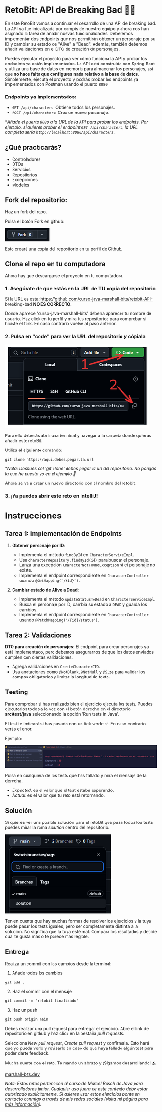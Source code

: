# RetoBit: API de Breaking Bad 👨‍🔬

En este RetoBit vamos a continuar el desarrollo de una API de breaking bad. La API ya fue inicializada por compis de nuestro equipo y ahora nos han asignado la tarea de añadir nuevas funcionalidades. Deberemos implementar dos endpoints que nos permitirán obtener un personaje por su ID y cambiar su estado de "Alive" a "Dead". Además, también debemos añadir validaciones en el DTO de creación de personajes.

Puedes ejecutar el proyecto para ver cómo funciona la API y probar los endpoints ya están implementados. La API está construida con Spring Boot y utiliza una base de datos en memoria para almacenar los personajes, así que **no hace falta que configures nada relativo a la base de datos**. Simplemente, ejecuta el proyecto y podrás probar los endpoints ya implementados con Postman usando el puerto `8080`.

### Endpoints ya implementados:
- `GET /api/characters`: Obtiene todos los personajes.
- `POST /api/characters`: Crea un nuevo personaje.

**Añade el puerto `8080` a la URL de la API para probar los endpoints. Por ejemplo, si quieres probar el endpoint `GET /api/characters`, la URL completa sería `http://localhost:8080/api/characters`.*

## ¿Qué practicarás?

- Controladores
- DTOs
- Servicios
- Repositorios
- Excepciones
- Modelos

## Fork del repositorio:

Haz un fork del repo.

Pulsa el botón Fork en github:

![fork](public/img1.png)

Esto creará una copia del repositorio en tu perfil de Github.

## Clona el repo en tu computadora

Ahora hay que descargarse el proyecto en tu computadora.

### 1. Asegúrate de que estás en la URL de TU copia del repositorio


Si la URL es esta: https://github.com/curso-java-marshall-bits/retobit-API-breaking-bad **NO ES CORRECTO**.


Donde aparece 'curso-java-marshall-bits' debería aparecer tu nombre de usuario. Haz click en tu perfil y mira tus repositorios para comprobar si hiciste el fork. En caso contrario vuelve al paso anterior.


### 2. Pulsa en "code" para ver la URL del repositorio y cópiala

![clone](public/img2.png)

Para ello deberás abrir una terminal y navegar a la carpeta donde quieras añadir este retoBit.

Utiliza el siguiente comando:

```commandline
git clone https://aqui.debes.pegar.la.url
```

**Nota: Después del 'git clone' debes pegar la url del repositorio. No pongas la que he puesto yo en el ejemplo 🤣*

Ahora se va a crear un nuevo directorio con el nombre del retobit.

### 3. ¡Ya puedes abrir este reto en IntelliJ!

# Instrucciones

## Tarea 1: Implementación de Endpoints

1. **Obtener personaje por ID**:
   - Implementa el método `findById` en `CharacterServiceImpl`.
   - Usa `characterRepository.findById(id)` para buscar el personaje.
   - Lanza una excepción `CharacterNotFoundException` si el personaje no existe.
   - Implementa el endpoint correspondiente en `CharacterController` usando `@GetMapping("/{id}")`.

2. **Cambiar estado de Alive a Dead**:
   - Implementa el método `updateStatusToDead` en `CharacterServiceImpl`.
   - Busca el personaje por ID, cambia su estado a `DEAD` y guarda los cambios.
   - Implementa el endpoint correspondiente en `CharacterController` usando `@PatchMapping("/{id}/status")`.

## Tarea 2: Validaciones

**DTO para creación de personajes**:
El endpoint para crear personajes ya está implementado, pero debemos asegurarnos de que los datos enviados cumplen con ciertas validaciones.
   - Agrega validaciones en `CreateCharacterDTO`.
   - Usa anotaciones como `@NotBlank`, `@NotNull` y `@Size` para validar los campos obligatorios y limitar la longitud de texto.

## Testing

Para comprobar si has realizado bien el ejercicio ejecuta los tests. Puedes ejecutarlos todos a la vez con el botón derecho en el directorio **src/test/java** seleccionando la opción 'Run tests in Java'.

El test te indicará si has pasado con un tick verde ✅. En caso contrario verás el error.

Ejemplo:

![img.png](public/img3.png)

Pulsa en cualquiera de los tests que has fallado y mira el mensaje de la derecha.

- *Expected*: es el valor que el test estaba esperando.
- *Actual*: es el valor que tu reto está retornando.

## Solución

Si quieres ver una posible solución para el retoBit que pasa todos los tests puedes mirar la rama *solution* dentro del repositorio.

![rama solution](public/img4.png)

Ten en cuenta que hay muchas formas de resolver los ejercicios y la tuya puede pasar los tests iguales, pero ser completamente distinta a la solución. No significa que la tuya esté mal. Compara los resultados y decide cuál te gusta más o te parece más legible.

## Entrega

Realiza un commit con los cambios desde la terminal:

1. Añade todos los cambios
````commandline
git add .
````

2. Haz el commit con el mensaje
````commandline
git commit -m "retobit finalizado"
````

3. Haz un push
````commandline
git push origin main
````

Debes realizar una pull request para entregar el ejercicio. Abre el link del repositorio en github y haz click en la pestaña *pull requests*.

Selecciona *New pull request*, *Create pull request* y confírmala. Esto hará que yo pueda verlo y revisarlo en caso de que haya fallado algún test para poder darte feedback.

Mucha suerte con el reto. Te mando un abrazo y ¡Sigamos desarrollando! 🫂

[marshall-bits.dev](http://marshall-bits.dev)

*Nota: Estos retos pertenecen al curso de Marcel Bosch de Java para desarrolladores junior. Cualquier uso fuera de este contexto debe estar autorizado explícitamente. Si quieres usar estos ejercicios ponte en contacto conmigo a través de mis redes sociales (visita mi página para [más información](http://marshall-bits.dev)).*
